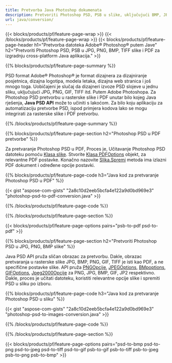 ```yaml
---
title: Pretvorba Java Photoshop dokumenata
description: Pretvoriti Photoshop PSD, PSB u slike, uključujući BMP, JPG, PNG, TIFF i PDF putem Java knjižnice.
url: java/conversion/
---
```


{{< blocks/products/pf/feature-page-wrap >}}
{{< /blocks/products/pf/feature-page-wrap >}}
{{< blocks/products/pf/feature-page-header h1="Pretvorba datoteka Adobe® Photoshop® putem Jave" h2="Pretvoriti Photoshop PSD, PSB u JPG, PNG, BMP, TIFF slike i PDF za izgradnju cross-platform Java aplikacija." >}}

{{% blocks/products/pf/feature-page-summary %}}

PSD format Adobe® Photoshop® je format dizajnera za dizajniranje posjetnica, dizajna logotipa, modela letaka, dizajna web stranica i još mnogo toga. Uobičajeni je slučaj da dizajneri izvoze PSD slojeve u jednu sliku, uključujući JPG, PNG, GIF, TIFF itd. Putem Adobe Photoshopa. Za Photoshop PSD pretvorbu u rasterske slike i PDF unutar bilo kojeg Java rješenja, **Java PSD API** može to učiniti s lakoćom. Za bilo koju aplikaciju za automatizaciju pretvorbe PSD, ispod primjera kodova lako se mogu integrirati za rasterske slike i PDF pretvorbu.

{{% /blocks/products/pf/feature-page-summary %}}

{{% blocks/products/pf/feature-page-section h2="Photoshop PSD u PDF pretvorbe" %}}

Za pretvaranje Photoshop PSD u PDF, Proces je, Učitavanje Photoshop PSD datoteku pomoću [Klasa slike](https://apireference.aspose.com/psd/java/com.aspose.psd/Image). Stvorite [Klasa PDFOptions](https://apireference.aspose.com/psd/java/com.aspose.psd.imageoptions/PdfOptions) objekt, za relevantne PDF postavke. Konačno nazovite [Slika.Spremi](https://apireference.aspose.com/psd/java/com.aspose.psd/Image#save-java.lang.String-com.aspose.psd.ImageOptionsBase-) metoda ima izlazni PDF dokument i određene opcije postavki.

{{% blocks/products/pf/feature-page-code h3="Java kod za pretvaranje Photoshop PSD u PDF" %}}

{{< gist "aspose-com-gists" "2a8c10d2eeb5bcfa4e122a9d0bd969e3" "photoshop-psd-to-pdf-conversion.java" >}}

{{% /blocks/products/pf/feature-page-code %}}

{{% /blocks/products/pf/feature-page-section %}}

{{< blocks/products/pf/feature-page-options pairs="psb-to-pdf psd-to-pdf" >}}

{{% blocks/products/pf/feature-page-section h2="Pretvoriti Photoshop PSD u JPG, PNG, BMP slike" %}}

Java PSD API pruža sličan obrazac za pretvorbu. Dakle, obrazac pretvaranja u rasterske slike JPG, BMP, PNG, GIF, TIFF je isti kao PDF, a ne specifične postavke slike. API pruža [PNGOpcije](https://apireference.aspose.com/psd/java/com.aspose.psd.imageoptions/PngOptions), [JPEGOptions](https://apireference.aspose.com/psd/java/com.aspose.psd.imageoptions/JpegOptions), [BMpoptions](https://apireference.aspose.com/psd/java/com.aspose.psd.imageoptions/BmpOptions), [GIFOptions](https://apireference.aspose.com/psd/java/com.aspose.psd.imageoptions/GifOptions), [Jpeg2000Opcije](https://apireference.aspose.com/psd/java/com.aspose.psd.imageoptions/Jpeg2000Options) za PNG, JPG, BMP, GIF, JP2 respektivno. Dakle, proces je učitati datoteku, koristiti relevantne opcije slike i spremiti PSD u sliku po izboru.

{{% blocks/products/pf/feature-page-code h3="Java kod za pretvaranje Photoshop PSD u sliku" %}}

{{< gist "aspose-com-gists" "2a8c10d2eeb5bcfa4e122a9d0bd969e3" "photoshop-psd-to-images-conversion.java" >}}

{{% /blocks/products/pf/feature-page-code %}}

{{% /blocks/products/pf/feature-page-section %}}

{{< blocks/products/pf/feature-page-options pairs="psd-to-bmp psd-to-png psd-to-jpeg psd-to-tiff psd-to-gif psb-to-gif psb-to-tiff psb-to-jpeg psb-to-png psb-to-bmp" >}}
